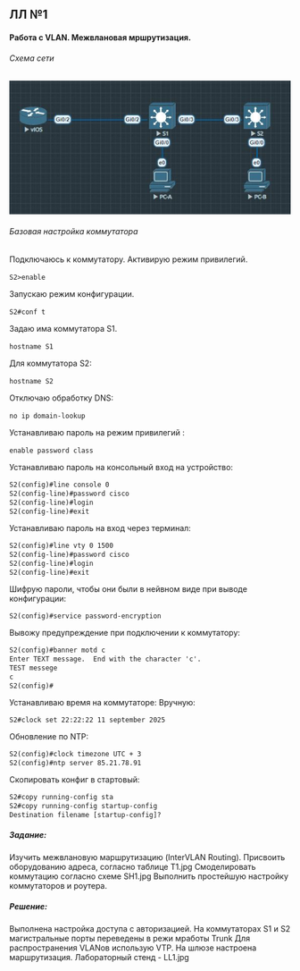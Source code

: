 ## ЛЛ №1
#### Работа с VLAN. Межвлановая мршрутизация.

###### Схема сети
![alt-текст](https://github.com/udalovsa/otus-ccna/blob/main/lab01/LL1.JPG "12345")


###### Базовая настройка коммутатора

Подключаюсь к коммутатору. Активирую режим привилегий.

``` S2>enable ```

Запускаю режим конфигурации.

``` S2#conf t ```

Задаю има коммутатора S1.

``` hostname S1 ```

Для коммутатора S2:

``` hostname S2 ```

Отключаю обработку DNS:

``` no ip domain-lookup ```

Устанавливаю пароль на режим привилегий :

``` enable password class ```

Устанавливаю пароль на консольный вход на устройство:

``` 
S2(config)#line console 0
S2(config-line)#password cisco
S2(config-line)#login
S2(config-line)#exit
```
Устанавливаю пароль на вход через терминал:

```
S2(config)#line vty 0 1500
S2(config-line)#password cisco
S2(config-line)#login
S2(config-line)#exit
```
Шифрую пароли, чтобы они были в нейвном виде при выводе конфигурации:
```
S2(config)#service password-encryption
```
Вывожу предупреждение при подключении к коммутатору:
```
S2(config)#banner motd c
Enter TEXT message.  End with the character 'c'.
TEST messege
c
S2(config)#
```
Устанавливаю время на коммутаторе:
Вручную:
```
S2#clock set 22:22:22 11 september 2025
```
Обновление по NTP:
```
S2(config)#clock timezone UTC + 3
S2(config)#ntp server 85.21.78.91
```
Скопировать конфиг в стартовый:
``` 
S2#copy running-config sta
S2#copy running-config startup-config
Destination filename [startup-config]?
```


##### Задание:
Изучить межвлановую маршрутизацию (InterVLAN Routing).
Присвоить оборудованию адреса, согласно таблице T1.jpg
Смоделировать коммутацию согласно схеме SH1.jpg
Выполнить простейшую настройку коммутаторов и роутера.

##### Решение:
Выполнена настройка доступа с авторизацией.
На коммутаторах S1 и S2 магистральные порты переведены в режи мработы Trunk
Для распространения VLANов использую VTP.
На шлюзе настроена маршрутизация.
Лабораторный стенд - LL1.jpg

